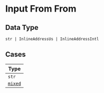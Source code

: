 
# Input From From

## Data Type

`str | InlineAddressUs | InlineAddressIntl`

## Cases

| Type |
|  --- |
| `str` |
| [`mixed`](../../../doc/models/containers/inline-address.md) |

